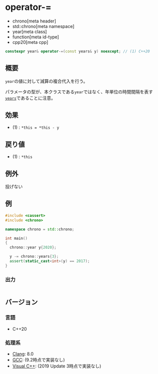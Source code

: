 # operator-=
* chrono[meta header]
* std::chrono[meta namespace]
* year[meta class]
* function[meta id-type]
* cpp20[meta cpp]

```cpp
constexpr year& operator-=(const years& y) noexcept; // (1) C++20
```

## 概要
`year`の値に対して減算の複合代入を行う。

パラメータの型が、本クラスである`year`ではなく、年単位の時間間隔を表す[`years`](/reference/chrono/duration_aliases.md)であることに注意。


## 効果
- (1) : `*this = *this - y`


## 戻り値
- (1) : `*this`


## 例外
投げない


## 例
```cpp example
#include <cassert>
#include <chrono>

namespace chrono = std::chrono;

int main()
{
  chrono::year y{2020};

  y -= chrono::years{3};
  assert(static_cast<int>(y) == 2017);
}
```

### 出力
```
```

## バージョン
### 言語
- C++20

### 処理系
- [Clang](/implementation.md#clang): 8.0
- [GCC](/implementation.md#gcc): (9.2時点で実装なし)
- [Visual C++](/implementation.md#visual_cpp): (2019 Update 3時点で実装なし)
